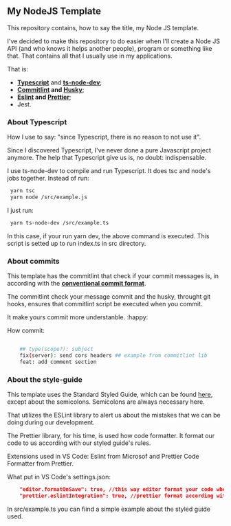 ## My NodeJS Template

This repository contains, how to say the title, my Node JS template.

I've decided to make this repository to do easier when I'll create a Node JS API (and who knows it helps another people), program or something like that. That contains all that I usually use in my applications.

That is:

- **[Typescript](https://www.typescriptlang.org)** and **[ts-node-dev](https://www.npmjs.com/package/ts-node-dev)**;
- **[Commitlint](https://commitlint.js.org/#/) and [Husky](https://github.com/typicode/husky)**;
- **[Eslint](https://github.com/eslint/eslint) and [Prettier](https://prettier.io)**;
- Jest.

### About Typescript

How I use to say: "since Typescript, there is no reason to not use it".

Since I discovered Typescript, I've never done a pure Javascript project anymore. The help that Typescript give us is, no doubt: indispensable.

I use ts-node-dev to compile and run Typescript. It does tsc and node's jobs together. Instead of run:

```bash
 yarn tsc
 yarn node /src/example.js
```

I just run:

```bash
 yarn ts-node-dev /src/example.ts
```

In this case, if your run yarn dev, the above command is executed. This script is setted up to run index.ts in src directory.

### About commits

This template has the commitlint that check if your commit messages is, in according with the **[conventional commit format](https://www.conventionalcommits.org/en/v1.0.0/)**.

The commitlint check your message commit and the husky, throught git hooks, ensures that commitlint script be executed when you commit.

It make yours commit more understanble. :happy:

How commit:

```bash

    ## type(scope?): subject
    fix(server): send cors headers ## example from commitlint lib
    feat: add comment section

```

### About the style-guide

This template uses the Standard Styled Guide, which can be found [here](https://github.com/standard/standard/), except about the semicolons. Semicolons are always necessary here.

That utilizes the ESLint library to alert us about the mistakes that we can be doing during our development.

The Prettier library, for his time, is used how code formatter. It format our code to us according with our styled guide's rules.

Extensions used in VS Code: Eslint from Microsof and Prettier Code Formatter from Prettier.

What put in VS Code's settings.json:

```json
    "editor.formatOnSave": true, //this way editor format your code when you save
    "prettier.eslintIntegration": true, //prettier format according with eslint rules
```

In src/example.ts you can fiind a simple example about the styled guide used.

